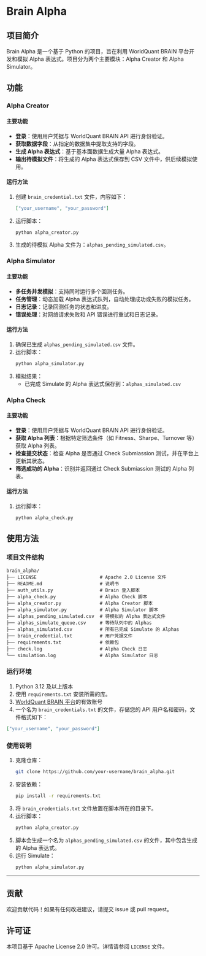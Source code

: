 # Brain Alpha

## 项目简介
Brain Alpha 是一个基于 Python 的项目，旨在利用 WorldQuant BRAIN 平台开发和模拟 Alpha 表达式。项目分为两个主要模块：Alpha Creator 和 Alpha Simulator。

## 功能

### Alpha Creator

#### 主要功能
- **登录**：使用用户凭据与 WorldQuant BRAIN API 进行身份验证。
- **获取数据字段**：从指定的数据集中提取支持的字段。
- **生成 Alpha 表达式**：基于基本面数据生成大量 Alpha 表达式。
- **输出待模拟文件**：将生成的 Alpha 表达式保存到 CSV 文件中，供后续模拟使用。

#### 运行方法
1. 创建 `brain_credential.txt` 文件，内容如下：
   ```json
   ["your_username", "your_password"]
   ```
2. 运行脚本：
   ```bash
   python alpha_creator.py
   ```
3. 生成的待模拟 Alpha 文件为：`alphas_pending_simulated.csv`。

### Alpha Simulator

#### 主要功能
- **多任务并发模拟**：支持同时运行多个回测任务。
- **任务管理**：动态加载 Alpha 表达式队列，自动处理成功或失败的模拟任务。
- **日志记录**：记录回测任务的状态和进度。
- **错误处理**：对网络请求失败和 API 错误进行重试和日志记录。

#### 运行方法
1. 确保已生成 `alphas_pending_simulated.csv` 文件。
2. 运行脚本：
   ```bash
   python alpha_simulator.py
   ```
3. 模拟结果：
   - 已完成 Simulate 的 Alpha 表达式保存到：`alphas_simulated.csv`

### Alpha Check

#### 主要功能
- **登录**：使用用户凭据与 WorldQuant BRAIN API 进行身份验证。
- **获取 Alpha 列表**：根据特定筛选条件（如 Fitness、Sharpe、Turnover 等）获取 Alpha 列表。
- **检查提交状态**：检查 Alpha 是否通过 Check Submiassion 测试，并在平台上更新其状态。
- **筛选成功的 Alpha**：识别并返回通过 Check Submiassion 测试的 Alpha 列表。

#### 运行方法
1. 运行脚本：
   ```bash
   python alpha_check.py
   ```

## 使用方法

### 项目文件结构
```
brain_alpha/
├── LICENSE                       # Apache 2.0 License 文件
├── README.md                     # 说明书
├── auth_utils.py                 # Brain 登入脚本
├── alpha_check.py                # Alpha Check 脚本
├── alpha_creator.py              # Alpha Creator 脚本
├── alpha_simulator.py            # Alpha Simulator 脚本
├── alphas_pending_simulated.csv  # 待模拟的 Alpha 表达式文件
├── alphas_simulate_queue.csv     # 等待队列中的 Alphas
├── alphas_simulated.csv          # 所有已完成 Simulate 的 Alphas
├── brain_credential.txt          # 用户凭据文件
├── requirements.txt              # 依赖包
├── check.log                     # Alpha Check 日志
└── simulation.log                # Alpha Simulator 日志
```

### 运行环境
1. Python 3.12 及以上版本
2. 使用 `requirements.txt` 安装所需的库。
3. [WorldQuant BRAIN 平台](https://www.worldquantbrain.com/)的有效账号
4. 一个名为 `brain_credentials.txt` 的文件，存储您的 API 用户名和密码，文件格式如下：
  ```json
  ["your_username", "your_password"]
  ```

### 使用说明
1. 克隆仓库：
   ```bash
   git clone https://github.com/your-username/brain_alpha.git
   ```
2. 安装依赖：
   ```bash
   pip install -r requirements.txt
   ```
2. 将 `brain_credentials.txt` 文件放置在脚本所在的目录下。
3. 运行脚本：
   ```bash
   python alpha_creator.py
   ```
4. 脚本会生成一个名为 `alphas_pending_simulated.csv` 的文件，其中包含生成的 Alpha 表达式。
5. 运行 Simulate：
   ```bash
   python alpha_simulator.py
   ```

---

## 贡献
欢迎贡献代码！如果有任何改进建议，请提交 issue 或 pull request。

## 许可证
本项目基于 Apache License 2.0 许可。详情请参阅 `LICENSE` 文件。
